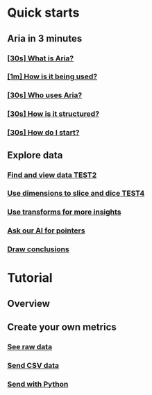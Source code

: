 # Quick starts
## Aria in 3 minutes 
### [[30s] What is Aria?](xref:developers/quick-starts/projects)
### [[1m] How is it being used?](xref:developers/quick-starts/access-roles)
### [[30s] Who uses Aria?](xref:developers/quick-starts/service-limits)
### [[30s] How is it structured?](xref:developers/quick-starts/adding-appid)
### [[30s] How do I start?](xref:developers/quick-starts/adding-appid)
## Explore data
### [Find and view data TEST2](xref:developers/quick-starts/1_view)
### [Use dimensions to slice and dice TEST4](xref:developers/quick-starts/2_slice)
### [Use transforms for more insights](xref:developers/quick-starts/3_transform)
### [Ask our AI for pointers](xref:developers/quick-starts/4_askai)
### [Draw conclusions](xref:/developers/get-started/5_insight)

# Tutorial 
## Overview 
## Create your own metrics 
### [See raw data](xref:/developers/how-to/1_raw_data)
### [Send CSV data](xref:/developers/how-to/1_raw_data)
### [Send with Python](xref:/developers/how-to/1_raw_data)
